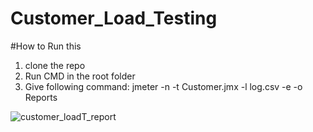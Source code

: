 # Customer_Load_Testing
#How to Run this
1. clone the repo
2. Run CMD in the root folder
3. Give following command:
                  jmeter -n -t Customer.jmx -l log.csv -e -o Reports

![customer_loadT_report](https://user-images.githubusercontent.com/61241763/147269000-71ded742-431d-4486-9635-36a2127168c9.PNG)
